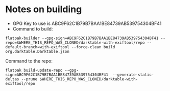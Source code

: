 # Notes on building

- GPG Key to use is ABC9F62C1B79B7BAA1BE84739AB539754304BF41
- Command to build:
```
flatpak-builder --gpg-sign=ABC9F62C1B79B7BAA1BE84739AB539754304BF41 --repo=$WHERE_THIS_REPO_WAS_CLONED/darktable-with-exiftool/repo --default-branch=with-exiftool --force-clean build org.darktable.Darktable.json 
```
Command to the repo:
```
flatpak build-update-repo --gpg-sign=ABC9F62C1B79B7BAA1BE84739AB539754304BF41  --generate-static-deltas --prune $WHERE_THIS_REPO_WAS_CLONED/darktable-with-exiftool/repo
```